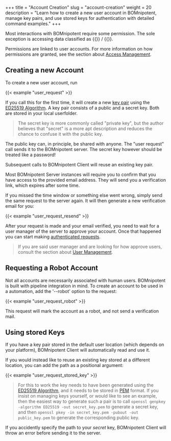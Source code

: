+++
title = "Account Creation"
slug = "account-creation"
weight = 20
description = "Learn how to create a new user account in BOMnipotent, manage key pairs, and use stored keys for authentication with detailed command examples."
+++

Most interactions with BOMnipotent require some permission. The sole exception is accessing data classified as {{<tlp-white>}} / {{<tlp-clear>}}.

Permissions are linked to user accounts. For more information on how permissions are granted, see the section about [Access Management](/client/manager/access-management/).

## Creating a new Account

To create a new user account, run

{{< example "user_request" >}}

If you call this for the first time, it will create a new [key pair](https://en.wikipedia.org/wiki/Public-key_cryptography) using the [ED25519 Algorithm](https://en.wikipedia.org/wiki/EdDSA#Ed25519). A key pair consists of a public and a secret key. Both are stored in your local userfolder.

> The secret key is more commonly called "private key", but the author believes that "secret" is a more apt description and reduces the chance to confuse it with the public key.

The public key can, in principle, be shared with anyone. The "user request" call sends it to the BOMnipotent server. The secret key however should be treated like a password!

Subsequent calls to BOMnipotent Client will reuse an existing key pair.

Most BOMnipotent Server instances will require you to confirm that you have access to the provided email address. They will send you a verification link, which expires after some time.

If you missed the time window or something else went wrong, simply send the same request to the server again. It will then generate a new verification email for you:

{{< example "user_request_resend" >}}

After your request is made and your email verified, you need to wait for a user manager of the server to approve your account. Once that happened you can start making [authenticated requests](/client/basics/authenticating/).

> If you are said user manager and are looking for how approve users, consult the section about [User Management](/client/manager/access-management/user-management/).

## Requesting a Robot Account

Not all accounts are necessarily associated with human users. BOMnipotent is built with pipeline integration in mind. To create an account to be used in a automation, add the '--robot' option to the request:

{{< example "user_request_robot" >}}

This request will mark the account as a robot, and not send a verification mail.

## Using stored Keys

If you have a key pair stored in the default user location (which depends on your platform), BOMnipotent Client will automatically read and use it.

If you would instead like to reuse an existing key stored at a different location, you can add the path as a positional argument:

{{< example "user_request_stored_key" >}}

> For this to work the key needs to have been generated using the [ED25519 Algorithm](https://en.wikipedia.org/wiki/EdDSA#Ed25519), and it needs to be stored in [PEM](https://en.wikipedia.org/wiki/Privacy-Enhanced_Mail) format. If you insist on managing keys yourself, or would like to see an example, then the easiest way to generate such a pair is to call `openssl genpkey -algorithm ED25519 -out secret_key.pem` to generate a secret key, and then `openssl pkey -in secret_key.pem -pubout -out public_key.pem` to generate the corresponding public key.

If you accidently specify the path to your *secret* key, BOMnipotent Client will throw an error before sending it to the server.
